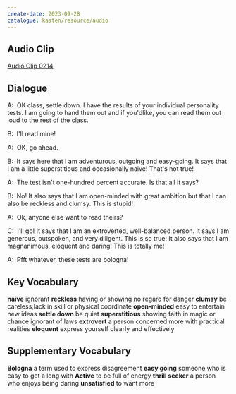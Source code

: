 ```yaml
---
create-date: 2023-09-28
catalogue: kasten/resource/audio
---
```


## Audio Clip
[Audio Clip 0214](https://archive.org/download/englishpod_all/englishpod_0214dg.mp3)

## Dialogue
A:  OK class, settle down. I have the results of your individual personality tests. I am going to hand them out and if you'dlike, you can read them out loud to the rest of the class. 

B:  I'll read mine! 

A:  OK, go ahead. 

B:  It says here that I am adventurous, outgoing and easy-going. It says that I am a little superstitious and occasionally naive! That's not true! 

A:  The test isn't one-hundred percent accurate.  Is that all it says? 

B:  No! It also says that I am open-minded with great ambition but that I can also be reckless and clumsy. This is stupid! 

A:  Ok, anyone else want to read theirs? 

C:  I'll go! It says that I am an extroverted, well-balanced person. It says I am generous, outspoken, and very diligent. This is so true! It also says that I am magnanimous, eloquent and daring! This is totally me! 

A:  Pfft whatever, these tests are bologna! 

## Key Vocabulary
**naive**              ignorant
**reckless**           having or showing no regard for danger
**clumsy**             be careless;lack in skill or physical coordinate
**open-minded**        easy to entertain new ideas
**settle down**        be quiet
**superstitious**      showing faith in magic or chance ignorant of laws
**extrovert**          a person concerned more with practical realities
**eloquent**           express yourself clearly and effectively

## Supplementary Vocabulary
**Bologna**            a term used to express disagreement
**easy going**         someone who is easy to get a long with
**Active**             to be full of energy
**thrill seeker**      a person who enjoys being daring
**unsatisfied**        to want more
